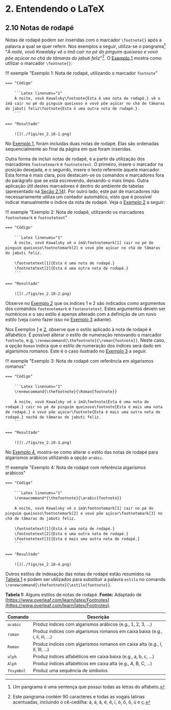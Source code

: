 # 2. Entendendo o LaTeX

## 2.10 Notas de rodapé

Notas de rodapé podem ser inseridas com o marcador `\footnote{}` após a palavra a qual se quer referir. Nos exemplos a seguir, utiliza-se o pangrama[^1] "*À noite, vovô Kowalsky vê o ímã cair no pé do pinguim queixoso e vovó põe açúcar no chá de tâmaras do jabuti feliz*"[^2]. O [Exemplo 1](#exe_rodape1) mostra como utilizar o marcador `\footnote{}`:

!!! exemple "<a id="exe_rodape1"></a>Exemplo 1: Nota de rodapé, utilizando o marcador `footnote`"

	=== "Código"

		```Latex linenums="1"
		À noite, vovô Kowalsky\footnote{Esta é uma nota de rodapé.} vê o ímã cair no pé do pinguim queixoso e vovó põe açúcar no chá de tâmaras do jabuti feliz\footnote{Esta é uma outra nota de rodapé.}.
		```

	=== "Resultado"

		![](./figs/ex_2.10-1.png)

[^1]: Um pangrama é uma sentença que possui todas as letras do alfabeto.
[^2]: Este pangrama contém 90 caracteres e todas as vogais latinas acentuadas, incluindo o cê-cedilha: à, á, â, é, ê, í, ó, ô, õ, ú e ç.

No [Exemplo 1](#exe_rodape1), foram incluídas duas notas de rodapé. Elas são ordenadas sequencialmente ao final da página em que foram inseridas.

Outra forma de incluir notas de rodapé, é a partir da utilização dos marcadores `footnotemark` e `footnotetext`. O primeiro, insere o marcador na posição desejada, e o segundo, insere o texto referente àquele marcador. Esta forma é mais clara, pois destacam-se os comandos e marcadores fora do parágrafo que se está escrevendo, deixando-o mais limpo. Outra aplicação útil destes marcadores é dentro do ambiente de tabelas (apresentado na [Seção 2.14](../tabelas/#214-tabelas)). Por outro lado, este par de marcadores não necessariamente utiliza um contador automático, visto que é possível indicar manualmente o índice da nota de rodapé. Veja o [Exemplo 2](#exe_rodape2) a seguir:

!!! exemple "<a id="exe_rodape2"></a>Exemplo 2: Nota de rodapé, utilizando os marcadores `footnotemark` e `footnotetext`"

	=== "Código"

		```Latex linenums="1"
		À noite, vovô Kowalsky vê o ímã\footnotemark[1] cair no pé do pinguim queixoso\footnotemark[2] e vovó põe açúcar no chá de tâmaras do jabuti feliz.

		\footnotetext[1]{Esta é uma nota de rodapé.}
		\footnotetext[2]{Esta é uma outra nota de rodapé.}
		```

	=== "Resultado"

		![](./figs/ex_2.10-2.png)

Observe no [Exemplo 2](#exe_rodape2) que os índices 1 e 2 são indicados como argumentos dos comandos `footenotemark` e `footenotetext`. Estes argumentos devem ser numéricos e o seu estilo é apenas alterado com a definição de um novo estilo (veja como fazer isso no [Exemplo 3](#exe_rodape4) adiante).

Nos Exemplos [1](#exe_rodape1) e [2](#exe_rodape2), observe que o estilo aplicado à nota de rodapé é alfabético. É possível alterar o estilo de numeração renovando o marcador `footnote`, e.g, `\renewcommand{\thefootnote}{\roman{footnote}}`. Neste caso, a opção `Roman` indica que o estilo de numeração dos índices será dado em algarismos romanos. Este é o caso ilustrado no [Exemplo 3](#exe_rodape4) a seguir.

!!! exemple "<a id="exe_rodape4"></a>Exemplo 3: Nota de rodapé com referência em algarismos romanos"

	=== "Código"

		```Latex linenums="1"
		\renewcommand{\thefootnote}{\Roman{footnote}}

		À noite, vovô Kowalsky vê o ímã\footnote{Esta é uma nota de rodapé.} cair no pé do pinguim queixoso\footnote{Esta é mais uma nota de rodapé.} e vovó põe açúcar\footnote{Esta é mais uma outra nota de rodapé.} nochá de tâmaras do jabuti feliz.
		```

	=== "Resultado"

		![](./figs/ex_2.10-3.png)

No [Exemplo 4](#exe_rodape5), mostra-se como alterar o estilo das notas de rodapé para algarismos arábicos utilizando a opção `arabic`.

!!! exemple "<a id="exe_rodape5"></a>Exemplo 4: Nota de rodapé com referência algarismos arábicos"

	=== "Código"

		```Latex linenums="1"
		\renewcommand*{\thefootnote}{\arabic{footnote}}

		À noite, vovô Kowalsky vê o ímã\footnotemark[1] cair no pé do pinguim queixoso\footnotemark[2] e vovó põe açúcar\footnotemark[3] no chá de tâmaras do jabuti feliz.

		\footnotetext[1]{Esta é uma nota de rodapé.}
		\footnotetext[2]{Esta é uma outra nota de rodapé.}
		\footnotetext[3]{Esta é mais uma outra nota de rodapé.}
		```

	=== "Resultado"

		![](./figs/ex_2.10-4.png)

Outros estilos de indexação das notas de rodapé estão resumidos na [Tabela 1](#tab:estilos_notas_rodape) e podem ser utilizados para substituir a palavra `estilo` no comando `\renewcommand{\thefootnote}{\estilo{footnote}}`.

<a id="tab:estilos_notas_rodape"></a>

**Tabela 1:** Alguns estilos de notas de rodapé. **Fonte:** Adaptado de [https://www.overleaf.com/learn/latex/Footnotes](https://www.overleaf.com/learn/latex/Footnotes).

| Comando | Descrição |
|---------|-----------|
| `arabic`   | Produz índices com algarismos arábicos (e.g., 1, 2, 3, ...)                  |
| `roman`    | Produz índices com algarismos romanos em caixa baixa (e.g., i, ii, iii, ...) |
| `Roman`    | Produz índices com algarismos romanos em caixa alta (e.g., I, II, III, ...)  |
| `alph`     | Produz índices alfabéticos em caixa baixa (e.g., a, b, c, ...)               |
| `Alph`     | Produz índices alfabéticos em caixa alta (e.g., A, B, C, ...)                |
| `fnsymbol` | Produz uma sequência de símbolos                                             |